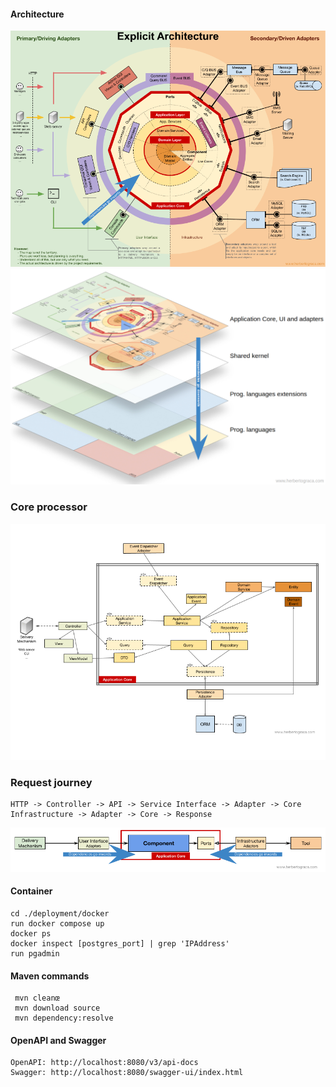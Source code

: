 #### Architecture
<img src="./docs/diagram/1. Architecture.png"/>    
<img src="./docs/diagram/2. Layers.webp"/>

### Core processor
<img src="./docs/diagram/3. UML.png"/>    

### Request journey
``` 
HTTP -> Controller -> API -> Service Interface -> Adapter -> Core
Infrastructure -> Adapter -> Core -> Response
```
<img src="./docs/diagram/4. Dependencies.png"/>    


#### Container
```shell
cd ./deployment/docker
run docker compose up
docker ps
docker inspect [postgres_port] | grep 'IPAddress'
run pgadmin
```

#### Maven commands
```
 mvn cleanœ
 mvn download source
 mvn dependency:resolve
```

#### OpenAPI and Swagger
```text
OpenAPI: http://localhost:8080/v3/api-docs
Swagger: http://localhost:8080/swagger-ui/index.html
```